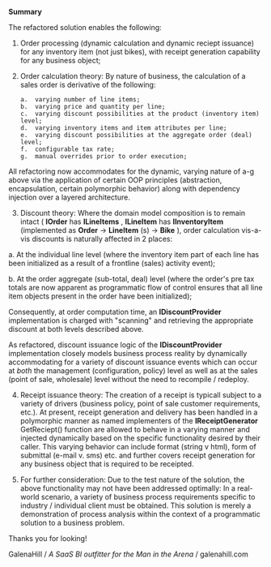 **Summary**

The refactored solution enables the following:

1.  Order processing (dynamic calculation and dynamic reciept issuance) for any inventory item (not just bikes), with receipt generation capability for any business object;

2.  Order calculation theory:  By nature of business, the calculation of a sales order is derivative of the following:

        a.  varying number of line items;
        b.  varying price and quantity per line;
        c.  varying discount possibilities at the product (inventory item) level;
        d.  varying inventory items and item attributes per line;
        e.  varying discount possibilities at the aggregate order (deal) level;
        f.  configurable tax rate;
        g.  manual overrides prior to order execution;
        
All refactoring now accommodates for the dynamic, varying nature of a-g above via the application of certain OOP principles (abstraction, encapsulation, certain polymorphic behavior) along with dependency injection over a layered architecture.

3. Discount theory:  Where the domain model composition is to remain intact ( **IOrder** has **ILineItems** , **ILineItem** has **IInventoryItem** (implemented as **Order** -&gt; **LineItem** (s) -&gt; **Bike** ), order calculation vis-a-vis discounts is naturally affected in 2 places:

a.  At the individual line level (where the inventory item part of each line has been initialized as a result of a frontline (sales) activity event);

b.  At the order aggregate (sub-total, deal) level (where the order's pre tax totals are now apparent as programmatic flow of control ensures that all line item objects present in the order have been initialized);

Consequently, at order computation time, an **IDiscountProvider** implementation is charged with &quot;scanning&quot; and retrieving the appropriate discount at both levels described above.

As refactored, discount issuance logic of the **IDiscountProvider** implementation closely models business process reality by dynamically accommodating for a variety of discount issuance events which can occur at _both_ the management (configuration, policy) level as well as at the sales (point of sale, wholesale) level without the need to recompile / redeploy.

4.  Receipt issuance theory:  The creation of a receipt is typicall subject to a variety of drivers (business policy, point of sale customer requirements, etc.).  At present, receipt generation and delivery has been handled in a polymorphic manner as named implementers of the **IReceiptGenerator** GetReciept() function are allowed to behave in a varying manner and injected dynamically based on the specific functionality desired by their caller.  This varying behavior can include format (string v html), form of submittal (e-mail v. sms) etc. and further covers receipt generation for any business object that is required to be receipted.   

5.  For further consideration:  Due to the test nature of the solution, the above functionality may not have been addressed optimally:  In a real-world scenario, a variety of business process requirements specific to industry / individual client must be obtained.  This solution is merely a demonstration of process analysis within the context of a programmatic solution to a business problem.


Thanks you for looking!

GalenaHill 
/ _A SaaS BI outfitter for the Man in the Arena_ / 
galenahill.com
